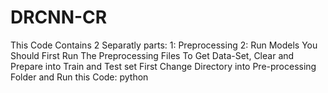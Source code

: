 # DRCNN-CR
This Code Contains 2 Separatly parts:
1: Preprocessing
2: Run Models
You Should First Run The Preprocessing Files To Get Data-Set, Clear and Prepare into Train and Test set
First Change Directory into Pre-processing Folder and Run this Code:
python 
